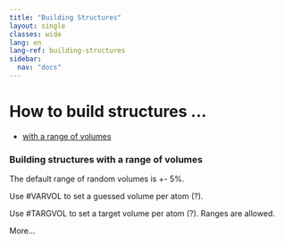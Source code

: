 ```yaml
---
title: "Building Structures"
layout: single
classes: wide
lang: en
lang-ref: building-structures
sidebar:
  nav: "docs"
---
```


# How to build structures ...

* [with a range of volumes](#building-structures-with-a-range-of-volumes)

### Building structures with a range of volumes

The default range of random volumes is +- 5%.

Use #VARVOL to set a guessed volume per atom (?).

Use #TARGVOL to set a target volume per atom (?). Ranges are allowed.

More...

